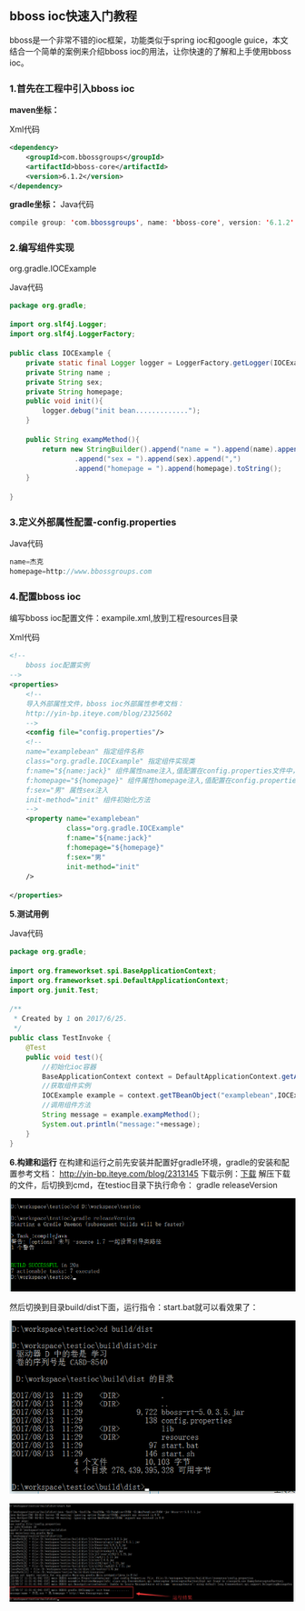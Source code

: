 ## bboss ioc快速入门教程

 bboss是一个非常不错的ioc框架，功能类似于spring ioc和google guice，本文结合一个简单的案例来介绍bboss ioc的用法，让你快速的了解和上手使用bboss ioc。

### **1.首先在工程中引入bboss ioc**

**maven坐标：**

Xml代码

```xml
<dependency>  
    <groupId>com.bbossgroups</groupId>  
    <artifactId>bboss-core</artifactId>  
    <version>6.1.2</version>  
</dependency> 
```

**gradle坐标：**
Java代码

```java
compile group: 'com.bbossgroups', name: 'bboss-core', version: '6.1.2'  
```

### **2.编写组件实现**

org.gradle.IOCExample

Java代码

```java
package org.gradle;  
  
import org.slf4j.Logger;  
import org.slf4j.LoggerFactory;  
  
public class IOCExample {  
    private static final Logger logger = LoggerFactory.getLogger(IOCExample.class);  
    private String name ;  
    private String sex;  
    private String homepage;  
    public void init(){  
        logger.debug("init bean.............");  
    }  
  
    public String exampMethod(){  
        return new StringBuilder().append("name = ").append(name).append(",")  
                .append("sex = ").append(sex).append(",")  
                .append("homepage = ").append(homepage).toString();  
    }  
  
}  
```

### **3.定义外部属性配置-config.properties**

Java代码

```java
name=杰克  
homepage=http://www.bbossgroups.com 
```

### **4.配置bboss ioc**

编写bboss ioc配置文件：exampile.xml,放到工程resources目录

Xml代码

```xml
<!-- 
    bboss ioc配置实例 
-->  
<properties>  
    <!--  
    导入外部属性文件，bboss ioc外部属性参考文档：  
    http://yin-bp.iteye.com/blog/2325602  
    -->  
    <config file="config.properties"/>  
    <!--  
    name="examplebean" 指定组件名称  
    class="org.gradle.IOCExample" 指定组件实现类  
    f:name="${name:jack}" 组件属性name注入,值配置在config.properties文件中，如果外部属性文件中没有配置name则使用默认值jack  
    f:homepage="${homepage}" 组件属性homepage注入,值配置在config.properties文件中  
    f:sex="男" 属性sex注入  
    init-method="init" 组件初始化方法  
    -->  
    <property name="examplebean"  
              class="org.gradle.IOCExample"  
              f:name="${name:jack}"  
              f:homepage="${homepage}"  
              f:sex="男"  
              init-method="init"  
    />  
  
</properties>  
```

**5.测试用例**

Java代码

```java
package org.gradle;  
  
import org.frameworkset.spi.BaseApplicationContext;  
import org.frameworkset.spi.DefaultApplicationContext;  
import org.junit.Test;  
  
/** 
 * Created by 1 on 2017/6/25. 
 */  
public class TestInvoke {  
    @Test  
    public void test(){  
        //初始化ioc容器  
        BaseApplicationContext context = DefaultApplicationContext.getApplicationContext("example.xml");  
        //获取组件实例  
        IOCExample example = context.getTBeanObject("examplebean",IOCExample.class);  
        //调用组件方法  
        String message = example.exampMethod();  
        System.out.println("message:"+message);  
    }  
}  
```

**6.构建和运行**
在构建和运行之前先安装并配置好gradle环境，gradle的安装和配置参考文档：
http://yin-bp.iteye.com/blog/2313145
下载示例：[下载](http://www.bbossgroups.com/tool/download.htm?fileName=testioc.zip)
解压下载的文件，后切换到cmd，在testioc目录下执行命令：
gradle releaseVersion

![](../_images/ioc/4faedb78-2d31-3018-ad5e-40afa45be9ae.png)

然后切换到目录build/dist下面，运行指令：start.bat就可以看效果了：

![](../_images\ioc\8f51b054-4ed0-3e17-a3ba-2d55d4f4ca56.png)

![](../_images\ioc\f4f3425c-c29a-3dd6-88a6-0a6cf1477990.png)

